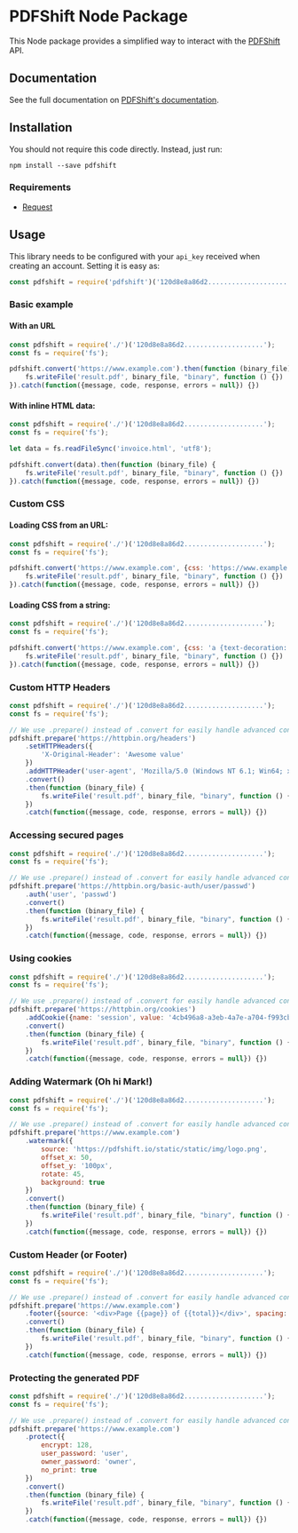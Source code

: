 PDFShift Node Package
=======================

This Node package provides a simplified way to interact with the [PDFShift](https://pdfshift.io) API.

## Documentation

See the full documentation on [PDFShift's documentation](https://pdfshift.io/documentation).

## Installation

You should not require this code directly. Instead, just run:

    npm install --save pdfshift

### Requirements

* [Request](https://www.npmjs.com/package/request)

## Usage

This library needs to be configured with your `api_key` received when creating an account.
Setting it is easy as:

```javascript
const pdfshift = require('pdfshift')('120d8e8a86d2....................');
```

### Basic example

#### With an URL

```javascript
const pdfshift = require('./')('120d8e8a86d2....................');
const fs = require('fs');

pdfshift.convert('https://www.example.com').then(function (binary_file) {
    fs.writeFile('result.pdf', binary_file, "binary", function () {})
}).catch(function({message, code, response, errors = null}) {})
```

#### With inline HTML data:

```javascript
const pdfshift = require('./')('120d8e8a86d2....................');
const fs = require('fs');

let data = fs.readFileSync('invoice.html', 'utf8');

pdfshift.convert(data).then(function (binary_file) {
    fs.writeFile('result.pdf', binary_file, "binary", function () {})
}).catch(function({message, code, response, errors = null}) {})
```

### Custom CSS

#### Loading CSS from an URL:

```javascript
const pdfshift = require('./')('120d8e8a86d2....................');
const fs = require('fs');

pdfshift.convert('https://www.example.com', {css: 'https://www.example.com/public/css/print.css'}).then(function (binary_file) {
    fs.writeFile('result.pdf', binary_file, "binary", function () {})
}).catch(function({message, code, response, errors = null}) {})
```

#### Loading CSS from a string:

```javascript
const pdfshift = require('./')('120d8e8a86d2....................');
const fs = require('fs');

pdfshift.convert('https://www.example.com', {css: 'a {text-decoration: underline; color: blue}'}).then(function (binary_file) {
    fs.writeFile('result.pdf', binary_file, "binary", function () {})
}).catch(function({message, code, response, errors = null}) {})
```

### Custom HTTP Headers

```javascript
const pdfshift = require('./')('120d8e8a86d2....................');
const fs = require('fs');

// We use .prepare() instead of .convert for easily handle advanced configuration
pdfshift.prepare('https://httpbin.org/headers')
    .setHTTPHeaders({
        'X-Original-Header': 'Awesome value'
    })
    .addHTTPHeader('user-agent', 'Mozilla/5.0 (Windows NT 6.1; Win64; x64; rv:47.0) Gecko/20100101 Firefox/47.0') // Also works like this
    .convert()
    .then(function (binary_file) {
        fs.writeFile('result.pdf', binary_file, "binary", function () {})
    })
    .catch(function({message, code, response, errors = null}) {})
```

### Accessing secured pages

```javascript
const pdfshift = require('./')('120d8e8a86d2....................');
const fs = require('fs');

// We use .prepare() instead of .convert for easily handle advanced configuration
pdfshift.prepare('https://httpbin.org/basic-auth/user/passwd')
    .auth('user', 'passwd')
    .convert()
    .then(function (binary_file) {
        fs.writeFile('result.pdf', binary_file, "binary", function () {})
    })
    .catch(function({message, code, response, errors = null}) {})
```

### Using cookies

```javascript
const pdfshift = require('./')('120d8e8a86d2....................');
const fs = require('fs');

// We use .prepare() instead of .convert for easily handle advanced configuration
pdfshift.prepare('https://httpbin.org/cookies')
    .addCookie({name: 'session', value: '4cb496a8-a3eb-4a7e-a704-f993cb6a4dac'})
    .convert()
    .then(function (binary_file) {
        fs.writeFile('result.pdf', binary_file, "binary", function () {})
    })
    .catch(function({message, code, response, errors = null}) {})
```

### Adding Watermark (Oh hi Mark!)

```javascript
const pdfshift = require('./')('120d8e8a86d2....................');
const fs = require('fs');

// We use .prepare() instead of .convert for easily handle advanced configuration
pdfshift.prepare('https://www.example.com')
    .watermark({
        source: 'https://pdfshift.io/static/static/img/logo.png',
        offset_x: 50,
        offset_y: '100px',
        rotate: 45,
        background: true
    })
    .convert()
    .then(function (binary_file) {
        fs.writeFile('result.pdf', binary_file, "binary", function () {})
    })
    .catch(function({message, code, response, errors = null}) {})
```

### Custom Header (or Footer)

```javascript
const pdfshift = require('./')('120d8e8a86d2....................');
const fs = require('fs');

// We use .prepare() instead of .convert for easily handle advanced configuration
pdfshift.prepare('https://www.example.com')
    .footer({source: '<div>Page {{page}} of {{total}}</div>', spacing: '50px'})
    .convert()
    .then(function (binary_file) {
        fs.writeFile('result.pdf', binary_file, "binary", function () {})
    })
    .catch(function({message, code, response, errors = null}) {})
```

### Protecting the generated PDF

```javascript
const pdfshift = require('./')('120d8e8a86d2....................');
const fs = require('fs');

// We use .prepare() instead of .convert for easily handle advanced configuration
pdfshift.prepare('https://www.example.com')
    .protect({
        encrypt: 128,
        user_password: 'user',
        owner_password: 'owner',
        no_print: true
    })
    .convert()
    .then(function (binary_file) {
        fs.writeFile('result.pdf', binary_file, "binary", function () {})
    })
    .catch(function({message, code, response, errors = null}) {})
```
